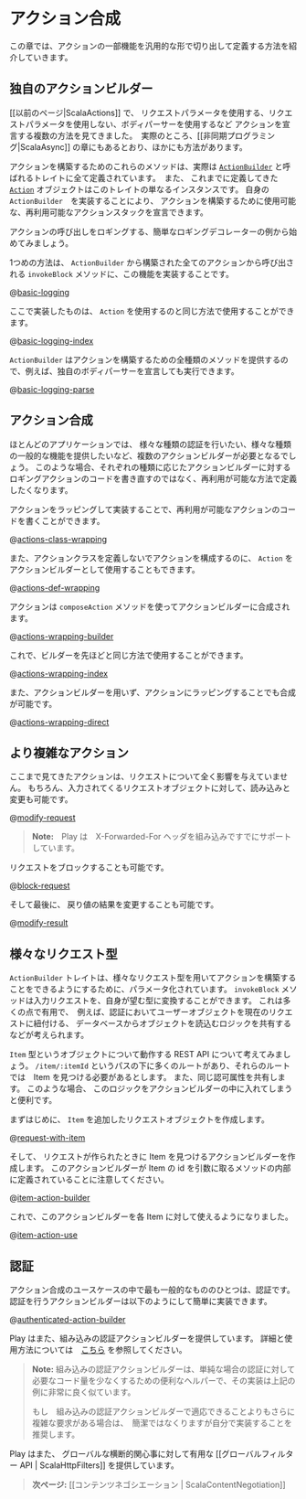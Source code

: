 <!--
# Action composition
-->
# アクション合成

<!--
This chapter introduces several ways of defining generic action functionality.
-->
この章では、アクションの一部機能を汎用的な形で切り出して定義する方法を紹介していきます。

<!--
## Custom action builders
-->
## 独自のアクションビルダー

<!--
We saw [[previously|ScalaActions]] that there are multiple ways to declare an action - with a request parameter, without a request parameter, with a body parser etc.  In fact there are more than this, as we'll see in the chapter on [[asynchronous programming|ScalaAsync]].
-->
[[以前のページ|ScalaActions]] で、 リクエストパラメータを使用する、リクエストパラメータを使用しない、ボディパーサーを使用するなど アクションを宣言する複数の方法を見てきました。　実際のところ、[[非同期プログラミング|ScalaAsync]] の章にもあるとおり、ほかにも方法があります。

<!--
These methods for building actions are actually all defined by a trait called [`ActionBuilder`](api/scala/index.html#play.api.mvc.ActionBuilder), and the [`Action`](api/scala/index.html#play.api.mvc.Action$) object that we use to declare our actions is just an instance of this trait.  By implementing your own `ActionBuilder`, you can declare reusable action stacks, that can then be used to build actions.
-->
アクションを構築するためのこれらのメソッドは、実際は [`ActionBuilder`](api/scala/index.html#play.api.mvc.ActionBuilder) と呼ばれるトレイトに全て定義されています。　また、 これまでに定義してきた [`Action`](api/scala/index.html#play.api.mvc.Action$) オブジェクトはこのトレイトの単なるインスタンスです。 自身の `ActionBuilder`　を実装することにより、 アクションを構築するために使用可能な、再利用可能なアクションスタックを宣言できます。

<!--
Let’s start with the simple example of a logging decorator, we want to log each call to this action.
-->
アクションの呼び出しをロギングする、簡単なロギングデコレーターの例から始めてみましょう。

<!--
The first way is to implement this functionality in the `invokeBlock` method, which is called for every action built by the `ActionBuilder`:
-->
1つめの方法は、 `ActionBuilder` から構築された全てのアクションから呼び出される `invokeBlock` メソッドに、この機能を実装することです。

@[basic-logging](code/ScalaActionsComposition.scala)

<!--
Now we can use it the same way we use `Action`:
-->
ここで実装したものは、 `Action` を使用するのと同じ方法で使用することができます。

@[basic-logging-index](code/ScalaActionsComposition.scala)
 
<!--
Since `ActionBuilder` provides all the different methods of building actions, this also works with, for example, declaring a custom body parser:
-->
`ActionBuilder` はアクションを構築するための全種類のメソッドを提供するので、例えば、独自のボディパーサーを宣言しても実行できます。

@[basic-logging-parse](code/ScalaActionsComposition.scala)

<!--
## Composing actions
-->
## アクション合成

<!--
In most applications, we will want to have multiple action builders, some that do different types of authentication, some that provide different types of generic functionality, etc.  In which case, we won't want to rewrite our logging action code for each type of action builder, we will want to define it in a reuseable way.
-->
ほとんどのアプリケーションでは、 様々な種類の認証を行いたい、様々な種類の一般的な機能を提供したいなど、複数のアクションビルダーが必要となるでしょう。 このような場合、それぞれの種類に応じたアクションビルダーに対するロギングアクションのコードを書き直すのではなく、再利用が可能な方法で定義したくなります。

<!--
Reusable action code can be implemented by wrapping actions:
-->
アクションをラッピングして実装することで、再利用が可能なアクションのコードを書くことができます。

@[actions-class-wrapping](code/ScalaActionsComposition.scala)

<!--
We can also use the `Action` action builder to build actions without defining our own action class:
-->
また、アクションクラスを定義しないでアクションを構成するのに、 `Action` をアクションビルダーとして使用することもできます。

@[actions-def-wrapping](code/ScalaActionsComposition.scala)

<!--
Actions can be mixed in to action builders using the `composeAction` method:
-->
アクションは `composeAction` メソッドを使ってアクションビルダーに合成されます。

@[actions-wrapping-builder](code/ScalaActionsComposition.scala)

<!--
Now the builder can be used in the same way as before:
-->
これで、ビルダーを先ほどと同じ方法で使用することができます。

@[actions-wrapping-index](code/ScalaActionsComposition.scala)

<!--
We can also mix in wrapping actions without the action builder:
-->
また、アクションビルダーを用いず、アクションにラッピングすることでも合成が可能です。

@[actions-wrapping-direct](code/ScalaActionsComposition.scala)

<!--
## More complicated actions
-->
## より複雑なアクション

<!--
So far we've only shown actions that don't impact the request at all.  Of course, we can also read and modify the incoming request object:
-->
ここまで見てきたアクションは、リクエストについて全く影響を与えていません。 もちろん、入力されてくるリクエストオブジェクトに対して、読み込みと変更も可能です。

@[modify-request](code/ScalaActionsComposition.scala)

<!--
> **Note:** Play already has built in support for X-Forwarded-For headers.
-->
> **Note:**　Play は　X-Forwarded-For ヘッダを組み込みですでにサポートしています。

<!--
We could block the request:
-->
リクエストをブロックすることも可能です。

@[block-request](code/ScalaActionsComposition.scala)

<!--
And finally we can also modify the returned result:
-->
そして最後に、 戻り値の結果を変更することも可能です。

@[modify-result](code/ScalaActionsComposition.scala)

<!--
## Different request types
-->
## 様々なリクエスト型

<!--
The `ActionBuilder` trait is parameterised to allow building actions using different request types.  The `invokeBlock` method can translate the incoming request to whatever request type it wants.  This is useful for many things, for example, authentication, to attach a user object to the current request, or to share logic to load objects from a database.
-->
`ActionBuilder` トレイトは、様々なリクエスト型を用いてアクションを構築することをできるようにするために、パラメータ化されています。 `invokeBlock` メソッドは入力リクエストを、自身が望む型に変換することができます。 これは多くの点で有用で、　例えば、認証においてユーザーオブジェクトを現在のリクエストに紐付ける、 データベースからオブジェクトを読込むロジックを共有するなどが考えられます。

<!--
Let's consider a REST API that works with objects of type `Item`.  There may be many routes under the `/item/:itemId` path, and each of these need to look up the item.  They may also share the same authorisation properties.  In this case, it may be useful to put this logic into an action builder.
-->
`Item` 型というオブジェクトについて動作する REST API について考えてみましょう。 `/item/:itemId` というパスの下に多くのルートがあり、それらのルートでは　Item を見つける必要があるとします。 また、同じ認可属性を共有します。 このような場合、 このロジックをアクションビルダーの中に入れてしまうと便利です。

<!--
First of all, we'll create a request object that adds an `Item`:
-->
まずはじめに、 `Item` を追加したリクエストオブジェクトを作成します。

@[request-with-item](code/ScalaActionsComposition.scala)

<!--
Now we'll create an action builder that looks up that item when the request is made.  Note that this action builder is defined inside a method that takes the id of the item:
-->
そして、 リクエストが作られたときに Item を見つけるアクションビルダーを作成します。 このアクションビルダーが Item の id を引数に取るメソッドの内部に定義されていることに注意してください。

@[item-action-builder](code/ScalaActionsComposition.scala)

<!--
Now we can use this action builder for each item:
-->
これで、このアクションビルダーを各 Item に対して使えるようになりました。

@[item-action-use](code/ScalaActionsComposition.scala)

<!--
## Authentication
-->
## 認証

<!--
One of the most common use cases for action composition is authentication.  We can easily implement our own authentication action builder like this:
-->
アクション合成のユースケースの中で最も一般的なもののひとつは、認証です。 認証を行うアクションビルダーは以下のようにして簡単に実装できます。


@[authenticated-action-builder](code/ScalaActionsComposition.scala)

<!--
Play also provides a built in authentication action builder.  Information on this and how to use it can be found [here](api/scala/index.html#play.api.mvc.Security$$AuthenticatedBuilder$).
-->
Play はまた、組み込みの認証アクションビルダーを提供しています。 詳細と使用方法については　[こちら](api/scala/index.html#play.api.mvc.Security$$AuthenticatedBuilder$) を参照してください。

<!--
> **Note:** The built in authentication action builder is just a convenience helper to minimise the code necessary to implement authentication for simple cases, its implementation is very similar to the example above.
>
> If you have more complex requirements than can be met by the built in authentication action, then implementing your own is not only simple, it is recommended.
-->
> **Note:** 組み込みの認証アクションビルダーは、単純な場合の認証に対して必要なコード量を少なくするための便利なヘルパーで、その実装は上記の例に非常に良く似ています。
>
> もし　組み込みの認証アクションビルダーで適応できることよりもさらに複雑な要求がある場合は、　簡潔ではなくりますが自分で実装することを推奨します。

<!--
Play also provides a [[global filter API | ScalaHttpFilters]], which is useful for global cross cutting concerns.
-->
Play はまた、 グローバルな横断的関心事に対して有用な [[グローバルフィルター API | ScalaHttpFilters]] を提供しています。

<!--
> **Next:** [[Content negotiation | ScalaContentNegotiation]]
-->
> **次ページ:** [[コンテンツネゴシエーション | ScalaContentNegotiation]]
